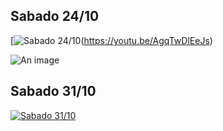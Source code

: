 
## Sabado 24/10

[![Sabado 24/10](https://img.youtube.com/vi/AgqTwDlEeJs/0.jpg)(https://youtu.be/AgqTwDlEeJs)

![An image](images/an_image.jpg) <!-- .element height="50%" width="50%" -->


## Sabado 31/10

[![Sabado 31/10](https://img.youtube.com/vi/iYCwKSLDiBA/0.jpg)](https://youtu.be/iYCwKSLDiBA)


